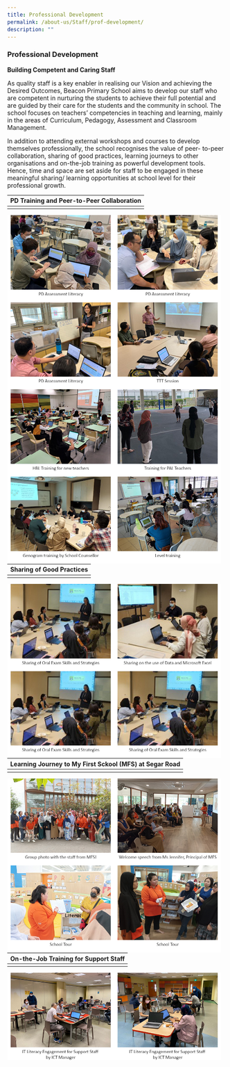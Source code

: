 ```yaml
---
title: Professional Development
permalink: /about-us/Staff/prof-development/
description: ""
---
```

### Professional Development

**Building Competent and Caring Staff**

As quality staff is a key enabler in realising our Vision and achieving the Desired Outcomes, Beacon Primary School aims to develop
our staff who are competent in nurturing the students to achieve their full potential and are guided by their care for the students and
the community in school. The school focuses on teachers’ competencies in teaching and learning, mainly in the areas of Curriculum,
Pedagogy, Assessment and Classroom Management.

In addition to attending external workshops and courses to develop themselves professionally, the school recognises the value of peer-
to-peer collaboration, sharing of good practices, learning journeys to other organisations and on-the-job training as powerful
development tools. Hence, time and space are set aside for staff to be engaged in these meaningful sharing/ learning opportunities at
school level for their professional growth.

| PD Training and Peer-to-Peer Collaboration | 
| -------- |
|      |

<img src="/images/PD/abt-pd06.jpg" style="width:49%" align="left">
<img src="/images/PD/abt-pd07.jpg" style="width:49%" align="left">
<img src="/images/PD/abt-pd08.jpg" style="width:49%" align="left">
<img src="/images/PD/abt-pd01.jpg" style="width:49%" align="left">
<img src="/images/PD/abt-pd11.jpg" style="width:49%" align="left">
<img src="/images/PD/abt-pd09.jpg" style="width:49%" align="left">
<img src="/images/PD/abt-pd05.jpg" style="width:49%" align="left">
<img src="/images/PD/abt-pd10.jpg" style="width:49%" align="left">

| Sharing of Good Practices | 
| -------- |
|      |

<img src="/images/PD/abt-pd02.jpg" style="width:49%" align="left">
<img src="/images/PD/abt-pd04.jpg" style="width:49%" align="left">
<img src="/images/PD/abt-pd02.jpg" style="width:49%" align="left">
<img src="/images/PD/abt-pd02.jpg" style="width:49%" align="left">

| Learning Journey to My First Sckool (MFS) at Segar Road | 
| -------- |
|      |

<img src="/images/PD/pd-mfs01.jpg" style="width:49%" align="left">
<img src="/images/PD/pd-mfs02.jpg" style="width:49%" align="left">
<img src="/images/PD/pd-mfs05.jpg" style="width:49%" align="left">
<img src="/images/PD/pd-mfs06.jpg" style="width:49%" align="left">

| On-the-Job Training for Support Staff | 
| -------- |
|      |

<img src="/images/PD/abt-pd12.jpg" style="width:49%" align="left">
<img src="/images/PD/abt-pd13.jpg" style="width:49%" align="left">

